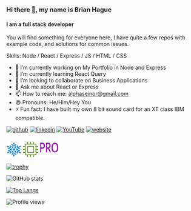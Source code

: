 ### Hi there 👋, my name is Brian Hague
#### I am a full stack developer
You will find something for everyone here, I have quite a few repos with example code, and solutions for common issues. 

Skills: Node / React / Express / JS / HTML / CSS

- 🔭 I’m currently working on My Portfolio in Node and Express 
- 🌱 I’m currently learning React Query 
- 👯 I’m looking to collaborate on Business Applications 
- 💬 Ask me about React or Express 
- 📫 How to reach me: alphaseinor@gmail.com 
- 😄 Pronouns: He/Him/Hey You 
- ⚡ Fun fact: I have built my own 8 bit sound card for an XT class IBM compatible.


[<img src='https://cdn.jsdelivr.net/npm/simple-icons@3.0.1/icons/github.svg' alt='github' height='40'>](https://github.com/alphaseinor)  [<img src='https://cdn.jsdelivr.net/npm/simple-icons@3.0.1/icons/linkedin.svg' alt='linkedin' height='40'>](https://www.linkedin.com/in/brian-hague-7441908/)  [<img src='https://cdn.jsdelivr.net/npm/simple-icons@3.0.1/icons/youtube.svg' alt='YouTube' height='40'>](https://www.youtube.com/channel/alphaseinor)  [<img src='https://cdn.jsdelivr.net/npm/simple-icons@3.0.1/icons/icloud.svg' alt='website' height='40'>](brianhague.dev)  

<a href='https://archiveprogram.github.com/'><img src='https://raw.githubusercontent.com/acervenky/animated-github-badges/master/assets/acbadge.gif' width='40' height='40'></a> <a href='https://docs.github.com/en/developers'><img src='https://raw.githubusercontent.com/acervenky/animated-github-badges/master/assets/devbadge.gif' width='40' height='40'></a> <a href='https://github.com/pricing'><img src='https://raw.githubusercontent.com/acervenky/animated-github-badges/master/assets/pro.gif' width='50' height='50'></a>

[![trophy](https://github-profile-trophy.vercel.app/?username=alphaseinor)](https://github.com/ryo-ma/github-profile-trophy)

![GitHub stats](https://github-readme-stats.vercel.app/api?username=alphaseinor&show_icons=true)  

[![Top Langs](https://github-readme-stats.vercel.app/api/top-langs/?username=alphaseinor)](https://github.com/anuraghazra/github-readme-stats)

![Profile views](https://gpvc.arturio.dev/alphaseinor)  
